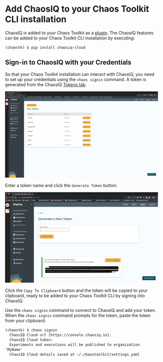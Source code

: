 # Add ChaosIQ to your Chaos Toolkit CLI installation

ChaosIQ is added to your Chaos Toolkit as a [plugin](https://github.com/chaosiq/chaosiq-cloud). The ChaosIQ features can be added to your Chaos Toolkit CLI installation by executing:

```
(chaostk) $ pip install chaosiq-cloud
```

## Sign-in to ChaosIQ with your Credentials

So that your Chaos Toolkit installation can interact with ChaosIQ, you need to set up your credentials using the `chaos signin` command. A token is generated from the  ChaosIQ [Tokens tab](https://console.chaosiq.io/tokens).

![Tokens Page][TokensPage]

[TokensPage]: ./tokens-page.png

Enter a token name and click the `Generate Token` button:

![Copy Token][CopyToken]

[CopyToken]: ./copy-token.png

Click the `Copy To Clipboard` button and the token will be copied to your clipboard, ready to be added to your Chaos Toolkit CLI by signing into ChaosIQ.

Use the `chaos signin` command to connect to ChaosIQ and add your token. When the `chaos signin` command prompts for the token, paste the token from your clipboard:

```
(chaostk) $ chaos signin
  ChaosIQ Cloud url [https://console.chaosiq.io]:
  ChaosIQ Cloud token:
  Experiments and executions will be published to organization 'MyName'
  ChaosIQ Cloud details saved at ~/.chaostoolkit/settings.yaml
```
